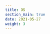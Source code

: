 ```yaml
---
title: OS
section_main: true
date: 2021-05-27
weight: 3
---
```


<script>
    location.href = "window"
</script>